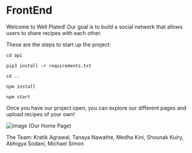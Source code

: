 # FrontEnd

Welcome to Well Plated! Our goal is to build a social network that allows users to share recipes with each other. 


These are the steps to start up the project:

`cd api`

`pip3 install -r requirements.txt`

`cd ..`

`npm install`

`npm start`

Once you have our project open, you can explore our different pages and upload recipes of your own!

![image](https://user-images.githubusercontent.com/75349834/120712382-659df300-c475-11eb-9ba5-6d713641f477.png)
(Our Home Page)


The Team:
Kratik Agrawal,
Tanaya Nawathe,
Medha Kini,
Shounak Kuiry,
Abhigya Sodani,
Michael Simon

